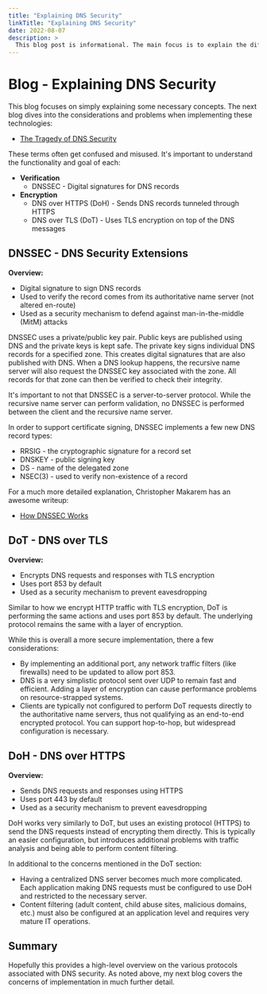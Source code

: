 ```yaml
---
title: "Explaining DNS Security"
linkTitle: "Explaining DNS Security"
date: 2022-08-07
description: >
  This blog post is informational. The main focus is to explain the different forms of DNS security and encryption.
---
```


# Blog - Explaining DNS Security
This blog focuses on simply explaining some necessary concepts. The next blog dives into the considerations and problems when implementing these technologies:
- [The Tragedy of DNS Security](https://www.devaultsecurity.com/blog/2022/08/08/the-tragedy-of-dns-security/)

These terms often get confused and misused. It's important to understand the functionality and goal of each:
- **Verification**
	- DNSSEC - Digital signatures for DNS records
- **Encryption** 
	- DNS over HTTPS (DoH) - Sends DNS records tunneled through HTTPS 
	- DNS over TLS (DoT) - Uses TLS encryption on top of the DNS messages

## DNSSEC - DNS Security Extensions
**Overview:**
- Digital signature to sign DNS records
- Used to verify the record comes from its authoritative name server (not altered en-route)
- Used as a security mechanism to defend against man-in-the-middle (MitM) attacks

DNSSEC uses a private/public key pair. Public keys are published using DNS and the private keys is kept safe. The private key signs individual DNS records for a specified zone. This creates digital signatures that are also published with DNS. When a DNS lookup happens, the recursive name server will also request the DNSSEC key associated with the zone. All records for that zone can then be verified to check their integrity.

It's important to not that DNSSEC is a server-to-server protocol. While the recursive name server can perform validation, no DNSSEC is performed between the client and the recursive name server.

In order to support certificate signing, DNSSEC implements a few new DNS record types:
- RRSIG - the cryptographic signature for a record set
- DNSKEY - public signing key
- DS - name of the delegated zone
- NSEC(3) - used to verify non-existence of a record

For a much more detailed explanation, Christopher Makarem has an awesome writeup:
- [How DNSSEC Works](https://medium.com/iocscan/how-dnssec-works-9c652257be0)

## DoT - DNS over TLS
**Overview:**
- Encrypts DNS requests and responses with TLS encryption
- Uses port 853 by default
- Used as a security mechanism to prevent eavesdropping

Similar to how we encrypt HTTP traffic with TLS encryption, DoT is performing the same actions and uses port 853 by default. The underlying protocol remains the same with a layer of encryption. 

While this is overall a more secure implementation, there a few considerations:
- By implementing an additional port, any network traffic filters (like firewalls) need to be updated to allow port 853.
- DNS is a very simplistic protocol sent over UDP to remain fast and efficient. Adding a layer of encryption can cause performance problems on resource-strapped systems.
- Clients are typically not configured to perform DoT requests directly to the authoritative name servers, thus not qualifying as an end-to-end encrypted protocol. You can support hop-to-hop, but widespread configuration is necessary.

## DoH - DNS over HTTPS
**Overview:**
- Sends DNS requests and responses using HTTPS
- Uses port 443 by default
- Used as a security mechanism to prevent eavesdropping

DoH works very similarly to DoT, but uses an existing protocol (HTTPS) to send the DNS requests instead of encrypting them directly. This is typically an easier configuration, but introduces additional problems with traffic analysis and being able to perform content filtering. 

In additional to the concerns mentioned in the DoT section:
- Having a centralized DNS server becomes much more complicated. Each application making DNS requests must be configured to use DoH and restricted to the necessary server.
- Content filtering (adult content, child abuse sites, malicious domains, etc.) must also be configured at an application level and requires very mature IT operations.

## Summary
Hopefully this provides a high-level overview on the various protocols associated with DNS security. As noted above, my next blog covers the concerns of implementation in much further detail.
